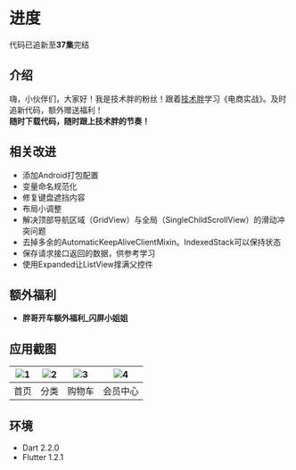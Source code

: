 # 进度
代码已追新至**37集**完结  

## 介绍
嗨，小伙伴们，大家好！我是技术胖的粉丝！跟着[技术胖](https://jspang.com/)学习《电商实战》。及时追新代码，额外赠送福利！  
**随时下载代码，随时跟上技术胖的节奏！**  

## 相关改进
- 添加Android打包配置  
- 变量命名规范化  
- 修复键盘遮挡内容  
- 布局小调整  
- 解决顶部导航区域（GridView）与全局（SingleChildScrollView）的滑动冲突问题  
- 去掉多余的AutomaticKeepAliveClientMixin。IndexedStack可以保持状态  
- 保存请求接口返回的数据，供参考学习  
- 使用Expanded让ListView撑满父控件  

## 额外福利  
- **胖哥开车额外福利_闪屏小姐姐**  

## 应用截图
| ![1](http://m.qpic.cn/psb?/V112qmTd0F9ydX/FwPhXOlZ6DgtYpkTjDO0YVRuO2hhA8p9qqdQKPTLma8!/b/dDEBAAAAAAAA&bo=gAJpBTwDAAcDSbo!&rf=viewer_4) | ![2](http://m.qpic.cn/psb?/V112qmTd0F9ydX/uDxDYQsWMhLEo7kSwBz3LBqmIKHTDo2ZdH8rh68inXg!/b/dL4AAAAAAAAA&bo=gAJpBTwDAAcDOco!&rf=viewer_4) | ![3](http://m.qpic.cn/psb?/V112qmTd0F9ydX/*XgqVTtSIJkhx9O2d7CwtdRS8DqHZoP6GR8ipmnKSZ8!/b/dLwAAAAAAAAA&bo=gAJpBTwDAAcDGeo!&rf=viewer_4) | ![4](http://m.qpic.cn/psb?/V112qmTd0F9ydX/TuYk8mcPzbg4OyjIKuVRY*S62S8AHBITsEkwDSbjH0Y!/b/dLkAAAAAAAAA&bo=gAJpBTwDAAcDGeo!&rf=viewer_4) |  
| :--: | :--: | :--: | :--: |  
| 首页 | 分类 | 购物车 | 会员中心 |  

## 环境
- Dart 2.2.0  
- Flutter 1.2.1  

